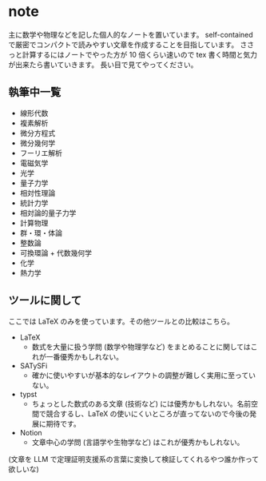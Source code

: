 # note
主に数学や物理などを記した個人的なノートを置いています。
self-contained で厳密でコンパクトで読みやすい文章を作成することを目指しています。
ささっと計算するにはノートでやった方が 10 倍くらい速いので tex 書く時間と気力が出来たら書いていきます。
長い目で見てやってください。

## 執筆中一覧
- 線形代数
- 複素解析
- 微分方程式
- 微分幾何学
- フーリエ解析
- 電磁気学
- 光学
- 量子力学
- 相対性理論
- 統計力学
- 相対論的量子力学
- 計算物理
- 群・環・体論
- 整数論
- 可換環論 + 代数幾何学
- 化学
- 熱力学

## ツールに関して
ここでは LaTeX のみを使っています。その他ツールとの比較はこちら。

- LaTeX
  - 数式を大量に扱う学問 (数学や物理学など) をまとめることに関してはこれが一番優秀かもしれない。
- SATySFi
  - 確かに使いやすいが基本的なレイアウトの調整が難しく実用に至っていない。
- typst
  - ちょっとした数式のある文章 (技術など) には優秀かもしれない。名前空間で競合するし、LaTeX の使いにくいところが直ってないので今後の発展に期待です。
- Notion
  - 文章中心の学問 (言語学や生物学など) はこれが優秀かもしれない。

(文章を LLM で定理証明支援系の言葉に変換して検証してくれるやつ誰か作って欲しいな)
